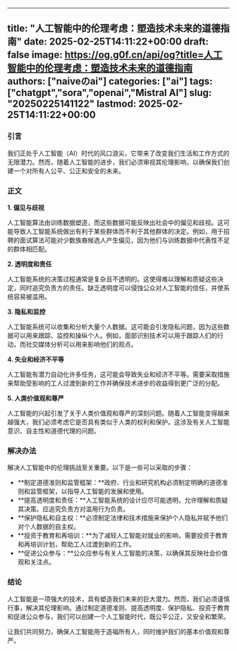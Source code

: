 
---
title: "人工智能中的伦理考虑：塑造技术未来的道德指南"
date: 2025-02-25T14:11:22+00:00
draft: false
image: https://og.g0f.cn/api/og?title=人工智能中的伦理考虑：塑造技术未来的道德指南
authors: ["naiveのai"]
categories: ["ai"]
tags: ["chatgpt","sora","openai","Mistral AI"]
slug: "20250225141122"
lastmod: 2025-02-25T14:11:22+00:00
---
### 引言

我们正处于人工智能（AI）时代的风口浪尖，它带来了改变我们生活和工作方式的无限潜力。然而，随着人工智能的进步，我们必须审视其伦理影响，以确保我们创建一个对所有人公平、公正和安全的未来。

### 正文

**1. 偏见与歧视**

人工智能算法由训练数据塑造，而这些数据可能反映出社会中的偏见和歧视。这可能导致人工智能系统做出有利于某些群体而不利于其他群体的决定。例如，用于招聘的面试算法可能对少数族裔候选人产生偏见，因为他们与训练数据中代表性不足的群体相匹配。

**2. 透明度和责任**

人工智能系统的决策过程通常是复杂且不透明的。这使得难以理解和质疑这些决定，同时追究负责方的责任。缺乏透明度可以侵蚀公众对人工智能的信任，并使系统容易被滥用。

**3. 隐私和监控**

人工智能系统可以收集和分析大量个人数据。这可能会引发隐私问题，因为这些数据可以用来跟踪、监控和操纵个人。例如，面部识别技术可以用于跟踪人们的行动，而社交媒体分析可以用来影响他们的观点。

**4. 失业和经济不平等**

人工智能有潜力自动化许多任务，这可能会导致失业和经济不平等。需要采取措施来帮助受影响的工人过渡到新的工作并确保技术进步的收益得到更广泛的分配。

**5. 人类价值观和尊严**

人工智能的兴起引发了关于人类价值观和尊严的深刻问题。随着人工智能变得越来越强大，我们必须考虑它是否具有类似于人类的权利和保护。这涉及有关人工智能意识、自主性和道德代理的问题。

### 解决办法

解决人工智能中的伦理挑战至关重要。以下是一些可以采取的步骤：

* **制定道德准则和监管框架：**政府、行业和研究机构必须制定明确的道德准则和监管框架，以指导人工智能的发展和使用。
* **提高透明度和责任：**人工智能系统的设计应尽可能透明，允许理解和质疑其决策。应追究负责方对滥用行为负责。
* **保护隐私和自主权：**必须制定法律和技术措施来保护个人隐私并赋予他们对个人数据的自主权。
* **投资于教育和再培训：**为了减轻人工智能对就业的影响，需要投资于教育和再培训计划，帮助工人过渡到新的工作。
* **促进公众参与：**公众应参与有关人工智能的决策，以确保其反映社会价值观和关注点。

### 结论

人工智能是一项强大的技术，具有塑造我们未来的巨大潜力。然而，我们必须谨慎行事，解决其伦理影响。通过制定道德准则、提高透明度、保护隐私、投资于教育和促进公众参与，我们可以创建一个人工智能时代，既公平公正，又安全和繁荣。

让我们共同努力，确保人工智能用于造福所有人，同时维护我们的基本价值观和尊严。